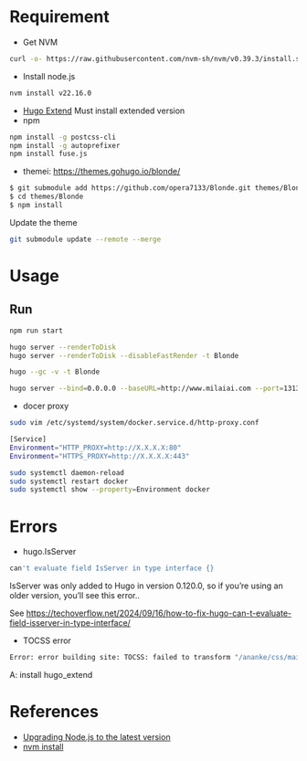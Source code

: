 # Requirement
- Get NVM
```sh
curl -o- https://raw.githubusercontent.com/nvm-sh/nvm/v0.39.3/install.sh | bash
```
- Install node.js
```sh
nvm install v22.16.0
```
- [Hugo Extend](https://github.com/gohugoio/hugo/releases/tag/v0.147.9)
Must install extended version
- npm

```sh
npm install -g postcss-cli
npm install -g autoprefixer
npm install fuse.js
```

- themei: https://themes.gohugo.io/blonde/
```sh
$ git submodule add https://github.com/opera7133/Blonde.git themes/Blonde
$ cd themes/Blonde
$ npm install
```
Update the theme

```sh
git submodule update --remote --merge
```

# Usage
## Run

```sh
npm run start

hugo server --renderToDisk
hugo server --renderToDisk --disableFastRender -t Blonde

hugo --gc -v -t Blonde

hugo server --bind=0.0.0.0 --baseURL=http://www.milaiai.com --port=1313
```

- docer proxy
```sh
sudo vim /etc/systemd/system/docker.service.d/http-proxy.conf 

[Service] 
Environment="HTTP_PROXY=http://X.X.X.X:80" 
Environment="HTTPS_PROXY=http://X.X.X.X:443"

sudo systemctl daemon-reload 
sudo systemctl restart docker 
sudo systemctl show --property=Environment docker
```

# Errors

- hugo.IsServer

```sh
can't evaluate field IsServer in type interface {}
```

IsServer was only added to Hugo in version 0.120.0, so if you’re using an older version, you’ll see this error..

See https://techoverflow.net/2024/09/16/how-to-fix-hugo-can-t-evaluate-field-isserver-in-type-interface/
- TOCSS error
```sh
Error: error building site: TOCSS: failed to transform "/ananke/css/main.css" (text/css). Check your Hugo installation; you need the extended version to build SCSS/SASS with transpiler set to 'libsass'.: this feature is not available in your current Hugo version, see https://goo.gl/YMrWcn for more information
```
A: install hugo_extend

# References 
- [Upgrading Node.js to the latest version](https://stackoverflow.com/questions/10075990/upgrading-node-js-to-the-latest-version)
- [nvm install](https://bmhiamso1.medium.com/ubuntu-%E5%AE%89%E8%A3%9D-nvm-npm-3bf6bffa9152)
